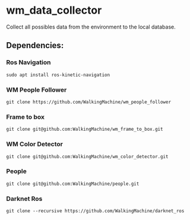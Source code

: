 # wm_data_collector
Collect all possibles data from the environment to the local database.

## Dependencies:

### Ros Navigation

```
sudo apt install ros-kinetic-navigation
```

### WM People Follower

```
git clone https://github.com/WalkingMachine/wm_people_follower
```

### Frame to box

```
git clone git@github.com:WalkingMachine/wm_frame_to_box.git
```

### WM Color Detector

```
git clone git@github.com:WalkingMachine/wm_color_detector.git
```

### People

```
git clone git@github.com:WalkingMachine/people.git
```

### Darknet Ros

```
git clone --recursive https://github.com/WalkingMachine/darknet_ros
```
